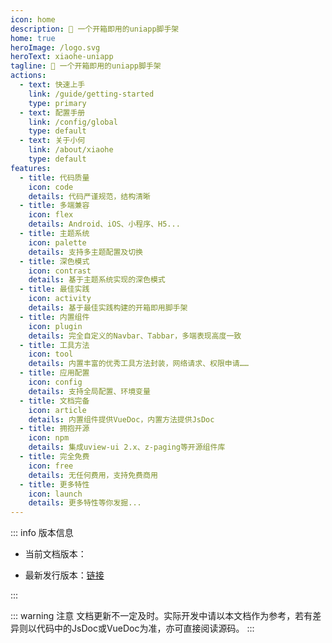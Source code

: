```yaml
---
icon: home
description: 🚀 一个开箱即用的uniapp脚手架
home: true
heroImage: /logo.svg
heroText: xiaohe-uniapp
tagline: 🚀 一个开箱即用的uniapp脚手架
actions:
  - text: 快速上手
    link: /guide/getting-started
    type: primary
  - text: 配置手册
    link: /config/global
    type: default
  - text: 关于小何
    link: /about/xiaohe
    type: default
features:
  - title: 代码质量
    icon: code
    details: 代码严谨规范，结构清晰
  - title: 多端兼容
    icon: flex
    details: Android、iOS、小程序、H5...
  - title: 主题系统
    icon: palette
    details: 支持多主题配置及切换
  - title: 深色模式
    icon: contrast
    details: 基于主题系统实现的深色模式
  - title: 最佳实践
    icon: activity
    details: 基于最佳实践构建的开箱即用脚手架
  - title: 内置组件
    icon: plugin
    details: 完全自定义的Navbar、Tabbar，多端表现高度一致
  - title: 工具方法
    icon: tool
    details: 内置丰富的优秀工具方法封装，网络请求、权限申请……
  - title: 应用配置
    icon: config
    details: 支持全局配置、环境变量
  - title: 文档完备
    icon: article
    details: 内置组件提供VueDoc，内置方法提供JsDoc
  - title: 拥抱开源
    icon: npm
    details: 集成uview-ui 2.x、z-paging等开源组件库
  - title: 完全免费
    icon: free
    details: 无任何费用，支持免费商用
  - title: 更多特性
    icon: launch
    details: 更多特性等你发掘...
---
```


::: info 版本信息

- 当前文档版本：<badge text="1.1.8" type="tip"></badge>

- 最新发行版本：[链接](https://github.com/xiaohe0601/xiaohe-uniapp/releases)

:::

::: warning 注意
文档更新不一定及时。实际开发中请以本文档作为参考，若有差异则以代码中的JsDoc或VueDoc为准，亦可直接阅读源码。
:::